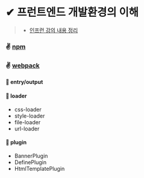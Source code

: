# ✔ 프런트엔드 개발환경의 이해
> - [인프런 강의 내용 정리](https://www.inflearn.com/course/%ED%94%84%EB%A1%A0%ED%8A%B8%EC%97%94%EB%93%9C-%EA%B0%9C%EB%B0%9C%ED%99%98%EA%B2%BD)
### ✌ [npm](https://github.com/saseungmin/Webpack-Babel-Lint-tutorial/tree/master/npm)
### ✌ [webpack](https://github.com/saseungmin/Webpack-Babel-Lint-tutorial/tree/master/webpack-study)
#### 🌈 entry/output
#### 🌈 loader
- css-loader
- style-loader
- file-loader
- url-loader
#### 🌈 plugin
- BannerPlugin
- DefinePlugin
- HtmlTemplatePlugin